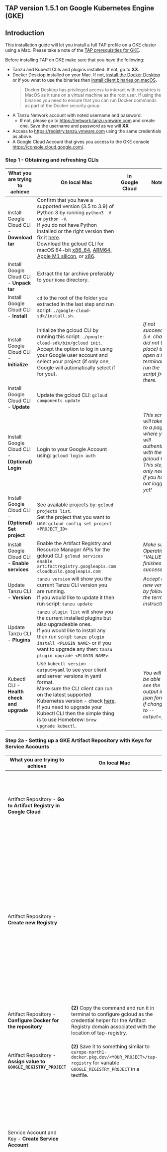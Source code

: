 ## TAP version 1.5.1 on Google Kubernetes Engine (GKE)

## Introduction
This installation guide will let you install a full TAP profile on a GKE cluster using a Mac. Please take a note of the [TAP prerequisities for GKE](https://docs.vmware.com/en/VMware-Tanzu-Application-Platform/1.5/tap/prerequisites.html#:~:text=Google%20Kubernetes%20Engine).

Before installing TAP on GKE make sure that you have the following:
* Tanzu and Kubectl CLIs and plugins installed. If not, go to **XX**.
* Docker Desktop installed on your Mac. If not, [install the Docker Desktop](https://docs.docker.com/desktop/install/mac-install/) or if you wnat to use the binaries then [install client binaries on macOS](https://docs.docker.com/engine/install/binaries/#:~:text=Install%20client%20binaries%20on%20macOS%F0%9F%94%97).
  > Docker Desktop has privileged access to interact with registries is MacOS as it runs on a virtual machine as the root user. If using the binaries you need to ensure that you can run Docker commands as part of the Docker security group.
* A Tanzu Network account with noted username and password.
  - If not, please go to https://network.tanzu.vmware.com and create one. Save the username and password as we will **XX**
* Access to https://registry.tanzu.vmware.com using the same credentials as above.
* A Google Cloud Account that gives you access to the GKE console https://console.cloud.google.com/.

### Step 1 - Obtaining and refreshing CLIs
| What you are trying to achieve | On local Mac | In Google Cloud | Notes |
| --- | --- | --- | --- |
| Install Google Cloud CLI - **Download tar** | Confirm that you have a supported version (3.5 to 3.9) of Python 3 by running `python3 -V` or `python -V`.<br />If you do not have Python installed or the right version then fix it [here](https://www.python.org/downloads/).<br />Download the gcloud CLI for macOS 64-bit [x86_64](https://dl.google.com/dl/cloudsdk/channels/rapid/downloads/google-cloud-cli-435.0.1-darwin-x86_64.tar.gz), [ARM64, Apple M1 silicon](https://dl.google.com/dl/cloudsdk/channels/rapid/downloads/google-cloud-cli-435.0.1-darwin-arm.tar.gz), or [x86](https://dl.google.com/dl/cloudsdk/channels/rapid/downloads/google-cloud-cli-435.0.1-darwin-x86.tar.gz). |  |  |
| Install Google Cloud CLI - **Unpack tar** | Extract the tar archive preferably to your `Home` directory. |  |  |
| Install Google Cloud CLI - **Install** | `cd` to the root of the folder you extracted in the last step and run script: `./google-cloud-sdk/install.sh.` |  |  |
| Install Google Cloud CLI - **Initialize** | Initialize the gcloud CLI by running this script: `./google-cloud-sdk/bin/gcloud init`.<br />Accept the option to log in using your Google user account and select your project (if only one, Google will automatically select if for you). |  | *If not succeeding (i.e. changes did not take place) try to open a new terminal and run the script from there.* |
| Install Google Cloud CLI - **Update** | Update the gcloud CLI: `gcloud components update` | | |
| Install Google Cloud CLI - **(Optional) Login** | Login to your Google Account using: `gcloud login auth` | | *This script will take you to a page where you will authenticate with the gcloud CLI!<br />This step is only needed if you have not logged in yet!* |
| Install Google Cloud CLI - **(Optional) Set project** | See available projects by: `gcloud projects list`.<br />Set the project that you want to use: `gcloud config set project <PROJECT_ID>` | | |
| Install Google Cloud CLI - **Enable services** | Enable the Artifact Registry and Resource Manager APIs for the gcloud CLI: `gcloud services enable artifactregistry.googleapis.com cloudbuild.googleapis.com` | | *Make sure Operation "VALUE" finishes successfully.* |
| Update Tanzu CLI - **Version**| `tanzu version` will show you the current Tanzu CLI version you are running.<br />If you would like to update it then run script: `tanzu update`|  | *Accept any new version by following the terminal instructions.* |
| Update Tanzu CLI - **Plugins**| `tanzu plugin list` will show you the current installed plugins but also upgradeable ones.<br />If you would like to install any then run script: `tanzu plugin install <PLUGIN NAME>` or if you want to upgrade any then: `tanzu plugin upgrade <PLUGIN NAME>`.| | |
| Kubectl CLI - **Health check and upgrade** | Use `kubectl version --output=yaml` to see your client and server versions in yaml format.<br />Make sure the CLI client can run on the latest supported Kubernetes version - check [here](https://kubernetes.io/releases/).<br />If you need to upgrade your Kubectl CLI then the simple thing is to use Homebrew: `brew upgrade kubectl`. || *You will also be able to see the output in json format if changing to `--output=json`.* |
  
### Step 2a - Setting up a GKE Artifact Repository with Keys for Service Accounts
| What you are trying to achieve | On local Mac | In Google Cloud | Notes |
| --- | --- | --- | --- |
| Artifact Repository - **Go to Artifact Registry in Google Cloud** | | Go to your [Google Cloud Console](https://console.cloud.google.com/) and search for "Artifact Registry". This reqistry will hold all your repositories. | *Before you start make sure you are in the right project. Check this by the project drop down list in upper left corner.* |
| Artifact Repository - **Create new Registry** | | Click on `CREATE REPOSITORY` and fill in the following:<br />*Name*: tap-registry<br />*Format*: Docker<br />*Mode*: Standard<br />*Location type*: Region >> your region (I am using `europe-north1 (Finland)`<br />*Encryption*: Google-managed encryption key<br />Click on `CREATE`.| *You must create an Artifact Registry Docker repository before you push an image (e.g. TAP) to it.<br /><br />You can confirm the creation in terminal by: `gcloud artifacts repositories list`.*|
| Artifact Repository - **Configure Docker for the repository** | **(2)** Copy the command and run it in terminal to configure gcloud as the credential helper for the Artifact Registry domain associated with the location of tap-registry. | **(1)** Check mark the tap-registry repository and click on `SETUP INSTRUCTIONS`. ||
| Artifact Repository - **Assign value to `GOOGLE_REGISTRY_PROJECT`**| **(2)** Save it to something similar to `europe-north1-docker.pkg.dev/<YOUR_PROJECT>/tap-registry` for variable `GOOGLE_REGISTRY_PROJECT` in a textfile. | **(1)** Open `tap-registry` and copy the path to it. | |
| Service Account and Key - **Create Service Account** || In gcloud console click on the left hand menu and select `IAM & Admin` >> `Service Accounts`.<br />Click on `CREATE SERVICE ACCOUNT`.<br />Give the `Service account name` *tap-service-account* and click on `CREATE AND CONTINUE`.<br /> ||
| Service Account and Key - **Grant IAM roles on the Google Cloud project** || Grant the following service accounts access so that it has permission to complete specific actions on the resources in your project:<br />-*Artifact Registry Administrator*<br />-*Storage Admin*<br />Click on `CONTINUE` and then on `DONE`. ||
| Service Account and Key - **Create `PRIVATE_KEY`** | **(2)** The json file containing your private key will be downloaded to your Mac. Make sure to save it where you can easily find as you will need the content for the next steps. | **(1)** Open the `tap-service-account` that you just created and go to the `KEYS` column and click on `ADD KEY`>`Create new key`.<br />Select ´JSON´ as `Key type` and click on `CREATE`.||

### Step 2b - Setting up a Harbor Repository
| What you are trying to achieve | On local Mac | In Google Cloud | Notes |
| --- | --- | --- | --- |
| xx | `yy` |  | Pay attention to.. |
| xx | `yy` | | bla bla|

### Step 3 - Creating and connecting to a GKE cluster for the TAP image
| What you are trying to achieve | On local Mac | In Google Cloud | Notes |
| --- | --- | --- | --- |
| Create cluster - **Set name and zones** || Go to the upper left menu in your Google Console and click on `Kubernetes` >> `Clusters`. <br />Select a name for the cluster (I use *tap-cluster*).<br />Choose `Location type` >> `Regional` and select your region (*I am using `europe-north1 (Finland)`.Check the `Specify default node locations` and check mark all node zones.<br />Allow GKE to automatically manage the cluster's `control plane version` by checking the `Release channel`. | *If it says that you are about to create a `Autopilot cluster` make sure to switch to a `Standard cluster`.* |
| Create cluster - **Configure node settings** || In the left hand menu click on `default-pool` >> `Nodes`<br />Adjust the Machine configuration by the following:<br />`Series` "E2"<br />`Machine type` "e2-standard-4" (needed TAP resources)<br />Go back to `default-pool` and change the `Number of zones (per node)` under `Size` to "1". ||
| Create cluster - **Add Service Account to Node Pool** ||||
| Create cluster - **Create and connect to cluster** | **(2)** Paste the command in your terminal window and run it.<br />The result will be `kubeconfig entry generated for <YOUR CLUSTER>`. | **(1)** Click on `CREATE` and wait a while till the cluster is up and running.<br />Cross check the details by clicking on the cluster.<br />Open the cluster you just created and click on `CONNECT` and copy the command to access the cluster. | *Once connected to your cluster make sure you locally are in the right context by this command: `kubectl config get-contexts`.* |

### Step 4 - Installing Tanzu Cluster Essentials
| What you are trying to achieve | On local Mac | In Google Cloud | Notes |
| --- | --- | --- | --- |
| Cluster Essentials - **Download file** | Go to the [Tanzu Network](https://network.tanzu.vmware.com/products/tanzu-cluster-essentials/) and if needed accept any EULA (End User License Agreement).<br />Select latest version (here I will be using the v1.5.1 release) and download the .tgz file.<br />Create a folder on your local Mac similar to where you before have created the `tanzu` folder. Name the folder `tanzu-cluster-essentials` and unpack the .tgz file here. |||
| Cluster Essentials - **Install** | `cd` in to the `tanzu-cluster-essentials` folder and run the following to validate the bundle:<br />`
export INSTALL_BUNDLE=registry.tanzu.vmware.com/tanzu-cluster-essentials/cluster-essentials-bundle@sha256:5fd527dda8af0e4c25c427e5659559a2ff9b283f6655a335ae08357ff63b8e7f
export INSTALL_REGISTRY_HOSTNAME=registry.tanzu.vmware.com
export INSTALL_REGISTRY_USERNAME=TANZU_HARBOR_USERNAME
export INSTALL_REGISTRY_PASSWORD=TANZU_HARBOR_PASSWORD
./install.sh --yes` |||
|||||
|||||
